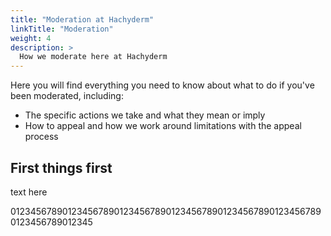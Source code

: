```yaml
---
title: "Moderation at Hachyderm"
linkTitle: "Moderation"
weight: 4
description: >
  How we moderate here at Hachyderm
---
```


Here you will find everything you need to know about what to do if you've
been moderated, including:

* The specific actions we take and what they mean or imply
* How to appeal and how we work around limitations with the appeal process
  
## First things first

text here

0123456789012345678901234567890123456789012345678901234567890123456789012345
